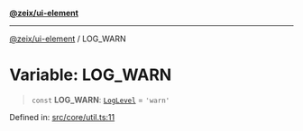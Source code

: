 [**@zeix/ui-element**](../README.md)

***

[@zeix/ui-element](../globals.md) / LOG\_WARN

# Variable: LOG\_WARN

> `const` **LOG\_WARN**: [`LogLevel`](../type-aliases/LogLevel.md) = `'warn'`

Defined in: [src/core/util.ts:11](https://github.com/zeixcom/ui-element/blob/a6fb4a88fd37bb5ca41823947687e8a37d5f2e08/src/core/util.ts#L11)
